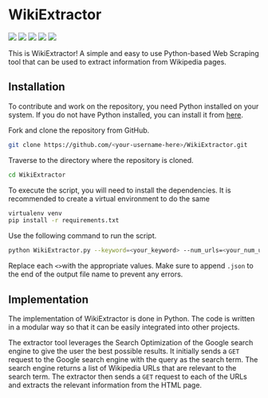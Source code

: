# WikiExtractor

<img src="https://img.shields.io/github/license/MistaAsh/WikiExtractor"> <img src="https://img.shields.io/github/languages/top/MistaAsh/WikiExtractor"> <img src="https://img.shields.io/github/issues/MistaAsh/WikiExtractor"> <img src="https://img.shields.io/github/issues-pr/MistaAsh/WikiExtractor"> <img src="https://img.shields.io/github/last-commit/MistaAsh/WikiExtractor">


This is WikiExtractor! A simple and easy to use Python-based Web Scraping tool that can be used to extract information from Wikipedia pages.

## Installation
To contribute and work on the repository, you need Python installed on your system. If you do not have Python installed, you can install it from [here](https://www.python.org/downloads/).

Fork and clone the repository from GitHub.
```bash
git clone https://github.com/<your-username-here>/WikiExtractor.git
```

Traverse to the directory where the repository is cloned.
```bash
cd WikiExtractor
```

To execute the script, you will need to install the dependencies. It is recommended to create a virtual environment to do the same
```bash
virtualenv venv
pip install -r requirements.txt
```

Use the following command to run the script.
```bash
python WikiExtractor.py --keyword=<your_keyword> --num_urls=<your_num_urls> --output=<your_output_JSON_file>
```
Replace each `<>`with the appropriate values. Make sure to append `.json` to the end of the output file name to prevent any errors.

## Implementation

The implementation of WikiExtractor is done in Python. The code is written in a modular way so that it can be easily integrated into other projects.

The extractor tool leverages the Search Optimization of the Google search engine to give the user the best possible results. It initially sends a `GET` request to the Google search engine with the query as the search term. The search engine returns a list of Wikipedia URLs that are relevant to the search term. The extractor then sends a `GET` request to each of the URLs and extracts the relevant information from the HTML page.
